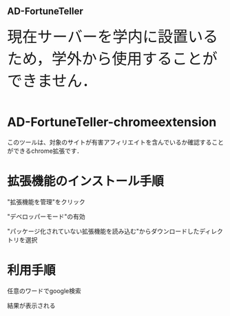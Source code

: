## AD-FortuneTeller 

<span style="font-size: 250%;">現在サーバーを学内に設置いるため，学外から使用することができません．</span>
<br>
<br>

# AD-FortuneTeller-chromeextension
このツールは、対象のサイトが有害アフィリエイトを含んでいるか確認することができるchrome拡張です．

# 拡張機能のインストール手順  
"拡張機能を管理"をクリック

"デベロッパーモード"の有効

"パッケージ化されていない拡張機能を読み込む"からダウンロードしたディレクトリを選択

# 利用手順
任意のワードでgoogle検索  

結果が表示される